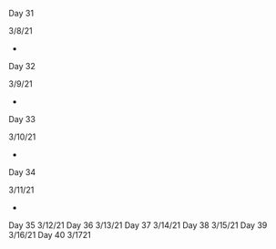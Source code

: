 Day 31

3/8/21

-

Day 32

3/9/21

-

Day 33

3/10/21

-

Day 34

3/11/21

-

Day 35
3/12/21
Day 36
3/13/21
Day 37
3/14/21
Day 38
3/15/21
Day 39
3/16/21
Day 40
3/1721
